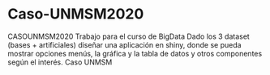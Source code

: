 # Caso-UNMSM2020
CASOUNMSM2020
Trabajo para el curso de BigData
Dado los 3 dataset (bases + artificiales) diseñar una
aplicación en shiny, donde se pueda mostrar opciones
menús, la gráfica y la tabla de datos y otros componentes
según el interés. Caso UNMSM

